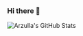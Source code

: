 ### Hi there 👋


![Arzulla's GitHub Stats](https://github-readme-stats.vercel.app/api?username=Arzulla&show_icons=true&theme=tokyonight&hide_border=true)
